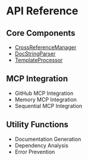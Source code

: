 # API Reference

## Core Components

- [CrossReferenceManager](cross_reference_manager.md)
- [DocStringParser](docstring_parser.md)
- [TemplateProcessor](template_processor.md)

## MCP Integration

- GitHub MCP Integration
- Memory MCP Integration
- Sequential MCP Integration

## Utility Functions

- Documentation Generation
- Dependency Analysis
- Error Prevention